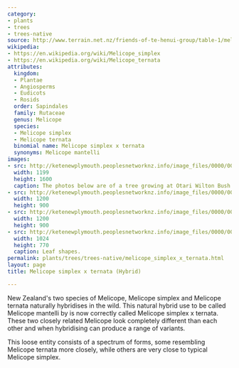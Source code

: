 ```yaml
---
category:
- plants
- trees
- trees-native
source: http://www.terrain.net.nz/friends-of-te-henui-group/table-1/melicope-simplex-x-ternata-hybrid.html
wikipedia:
- https://en.wikipedia.org/wiki/Melicope_simplex
- https://en.wikipedia.org/wiki/Melicope_ternata
attributes:
  kingdom:
  - Plantae
  - Angiosperms
  - Eudicots
  - Rosids
  order: Sapindales
  family: Rutaceae
  genus: Melicope
  species:
  - Melicope simplex
  - Melicope ternata
  binomial name: Melicope simplex x ternata
  synonyms: Melicope mantelli
images:
- src: http://ketenewplymouth.peoplesnetworknz.info/image_files/0000/0005/8259/Melicope_simplex_x_ternata-002.JPG
  width: 1199
  height: 1600
  caption: The photos below are of a tree growing at Otari Wilton Bush Reserve.
- src: http://ketenewplymouth.peoplesnetworknz.info/image_files/0000/0005/8269/Melicope_simplex_x_ternata.JPG
  width: 1200
  height: 900
- src: http://ketenewplymouth.peoplesnetworknz.info/image_files/0000/0005/8264/Melicope_simplex_x_ternata-003.JPG
  width: 1200
  height: 900
- src: http://ketenewplymouth.peoplesnetworknz.info/image_files/0000/0005/8254/Melicope_simplex_x_ternata-001.JPG
  width: 1024
  height: 770
  caption: Leaf shapes.
permalink: plants/trees/trees-native/melicope_simplex_x_ternata.html
layout: page
title: Melicope simplex x ternata (Hybrid)

---
```

New Zealand's two species of Melicope, Melicope simplex and Melicope ternata naturally hybridises in the wild. This natural hybrid use to be called Melicope mantelli by is now correctly called Melicope simplex x ternata. These two closely related Melicope look completely different than each other and when hybridising can produce a range of variants.

This loose entity consists of a spectrum of forms, some resembling Melicope ternata more closely, while others are very close to typical Melicope simplex.
